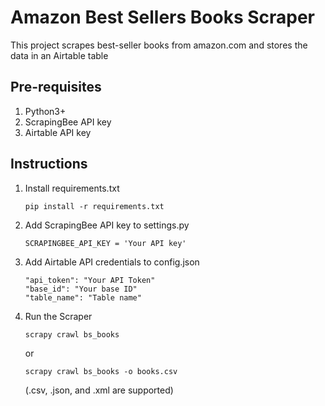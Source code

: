# Amazon Best Sellers Books Scraper

This project scrapes best-seller books from amazon.com and stores the data in an Airtable table

## Pre-requisites

1. Python3+
2. ScrapingBee API key
3. Airtable API key

## Instructions

1. Install requirements.txt
   ```
   pip install -r requirements.txt
   ```

2. Add ScrapingBee API key to settings.py
   ```
   SCRAPINGBEE_API_KEY = 'Your API key'
   ```

3. Add Airtable API credentials to config.json
   ```
   "api_token": "Your API Token"
   "base_id": "Your base ID"
   "table_name": "Table name"
   ```

4. Run the Scraper
   ```
   scrapy crawl bs_books
   ```
   or
   ```
   scrapy crawl bs_books -o books.csv
   ```
   (.csv, .json, and .xml are supported)
